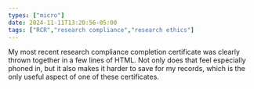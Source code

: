 ```yaml
---
types: ["micro"]
date: 2024-11-11T13:20:56-05:00
tags: ["RCR","research compliance","research ethics"]
---
```

My most recent research compliance completion certificate was clearly thrown together in a few lines of HTML. Not only does that feel especially phoned in, but it also makes it harder to save for my records, which is the only useful aspect of one of these certificates.

